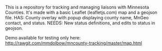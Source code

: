 This is a repository for tracking and managing liaisons with Minnesota Counties. 
It's made with a basic Leaflet (leafletjs.com) map and a geojson file.
HAS: County overlay with popup displaying county name, MnGeo contact, and status.
NEEDS: New status definitions, and edits to status in geojson.

Demo available for testing only here: http://rawgit.com/mmdolbow/mncounty-tracking/master/map.html
